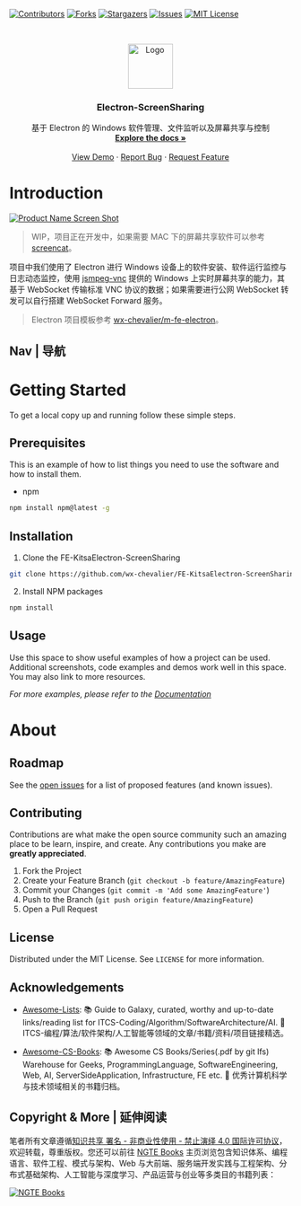 [![Contributors][contributors-shield]][contributors-url]
[![Forks][forks-shield]][forks-url]
[![Stargazers][stars-shield]][stars-url]
[![Issues][issues-shield]][issues-url]
[![MIT License][license-shield]][license-url]

<!-- PROJECT LOGO -->
<br />
<p align="center">
  <a href="https://github.com/wx-chevalier/FE-KitsaElectron-ScreenSharing">
    <img src="https://s2.ax1x.com/2020/01/06/lr21MT.png" alt="Logo" width="80" height="80">
  </a>

  <h3 align="center">Electron-ScreenSharing</h3>

  <p align="center">
    基于 Electron 的 Windows 软件管理、文件监听以及屏幕共享与控制
    <br />
    <a href="https://github.com/wx-chevalier/FE-KitsaElectron-ScreenSharing"><strong>Explore the docs »</strong></a>
    <br />
    <br />
    <a href="https://github.com/wx-chevalier/FE-KitsaElectron-ScreenSharing">View Demo</a>
    ·
    <a href="https://github.com/wx-chevalier/FE-KitsaElectron-ScreenSharing/issues">Report Bug</a>
    ·
    <a href="https://github.com/wx-chevalier/FE-KitsaElectron-ScreenSharing/issues">Request Feature</a>
  </p>
</p>

<!-- ABOUT THE PROJECT -->

# Introduction

[![Product Name Screen Shot](https://s1.ax1x.com/2020/04/02/GtACwT.png)](https://example.com)

> WIP，项目正在开发中，如果需要 MAC 下的屏幕共享软件可以参考 [screencat](https://github.com/maxogden/screencat)。

项目中我们使用了 Electron 进行 Windows 设备上的软件安装、软件运行监控与日志动态监控，使用 [jsmpeg-vnc](https://github.com/phoboslab/jsmpeg-vnc) 提供的 Windows 上实时屏幕共享的能力，其基于 WebSocket 传输标准 VNC 协议的数据；如果需要进行公网 WebSocket 转发可以自行搭建 WebSocket Forward 服务。

> Electron 项目模板参考 [wx-chevalier/m-fe-electron](https://github.com/wx-chevalier/m-fe-electron)。

## Nav | 导航

# Getting Started

To get a local copy up and running follow these simple steps.

## Prerequisites

This is an example of how to list things you need to use the software and how to install them.

- npm

```sh
npm install npm@latest -g
```

## Installation

1. Clone the FE-KitsaElectron-ScreenSharing

```sh
git clone https://github.com/wx-chevalier/FE-KitsaElectron-ScreenSharing.git
```

2. Install NPM packages

```sh
npm install
```

<!-- USAGE EXAMPLES -->

## Usage

Use this space to show useful examples of how a project can be used. Additional screenshots, code examples and demos work well in this space. You may also link to more resources.

_For more examples, please refer to the [Documentation](https://example.com)_

# About

<!-- ROADMAP -->

## Roadmap

See the [open issues](https://github.com/wx-chevalier/FE-KitsaElectron-ScreenSharing/issues) for a list of proposed features (and known issues).

<!-- CONTRIBUTING -->

## Contributing

Contributions are what make the open source community such an amazing place to be learn, inspire, and create. Any contributions you make are **greatly appreciated**.

1. Fork the Project
2. Create your Feature Branch (`git checkout -b feature/AmazingFeature`)
3. Commit your Changes (`git commit -m 'Add some AmazingFeature'`)
4. Push to the Branch (`git push origin feature/AmazingFeature`)
5. Open a Pull Request

<!-- LICENSE -->

## License

Distributed under the MIT License. See `LICENSE` for more information.

<!-- ACKNOWLEDGEMENTS -->

## Acknowledgements

- [Awesome-Lists](https://github.com/wx-chevalier/Awesome-Lists): 📚 Guide to Galaxy, curated, worthy and up-to-date links/reading list for ITCS-Coding/Algorithm/SoftwareArchitecture/AI. 💫 ITCS-编程/算法/软件架构/人工智能等领域的文章/书籍/资料/项目链接精选。

- [Awesome-CS-Books](https://github.com/wx-chevalier/Awesome-CS-Books): :books: Awesome CS Books/Series(.pdf by git lfs) Warehouse for Geeks, ProgrammingLanguage, SoftwareEngineering, Web, AI, ServerSideApplication, Infrastructure, FE etc. :dizzy: 优秀计算机科学与技术领域相关的书籍归档。

## Copyright & More | 延伸阅读

笔者所有文章遵循[知识共享 署名 - 非商业性使用 - 禁止演绎 4.0 国际许可协议](https://creativecommons.org/licenses/by-nc-nd/4.0/deed.zh)，欢迎转载，尊重版权。您还可以前往 [NGTE Books](https://ng-tech.icu/books/) 主页浏览包含知识体系、编程语言、软件工程、模式与架构、Web 与大前端、服务端开发实践与工程架构、分布式基础架构、人工智能与深度学习、产品运营与创业等多类目的书籍列表：

[![NGTE Books](https://s2.ax1x.com/2020/01/18/19uXtI.png)](https://ng-tech.icu/books/)

<!-- MARKDOWN LINKS & IMAGES -->
<!-- https://www.markdownguide.org/basic-syntax/#reference-style-links -->

[contributors-shield]: https://img.shields.io/github/contributors/wx-chevalier/FE-KitsaElectron-ScreenSharing.svg?style=flat-square
[contributors-url]: https://github.com/wx-chevalier/FE-KitsaElectron-ScreenSharing/graphs/contributors
[forks-shield]: https://img.shields.io/github/forks/wx-chevalier/FE-KitsaElectron-ScreenSharing.svg?style=flat-square
[forks-url]: https://github.com/wx-chevalier/FE-KitsaElectron-ScreenSharing/network/members
[stars-shield]: https://img.shields.io/github/stars/wx-chevalier/FE-KitsaElectron-ScreenSharing.svg?style=flat-square
[stars-url]: https://github.com/wx-chevalier/FE-KitsaElectron-ScreenSharing/stargazers
[issues-shield]: https://img.shields.io/github/issues/wx-chevalier/FE-KitsaElectron-ScreenSharing.svg?style=flat-square
[issues-url]: https://github.com/wx-chevalier/FE-KitsaElectron-ScreenSharing/issues
[license-shield]: https://img.shields.io/github/license/wx-chevalier/FE-KitsaElectron-ScreenSharing.svg?style=flat-square
[license-url]: https://github.com/wx-chevalier/FE-KitsaElectron-ScreenSharing/blob/master/LICENSE.txt
